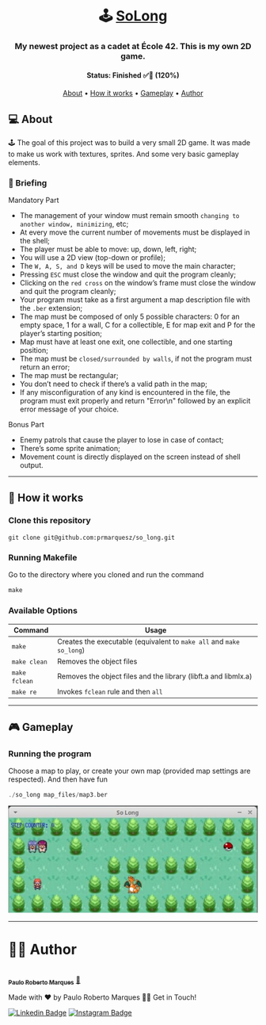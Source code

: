 
<h1 align="center"> 🕹 <a href="#"> SoLong </a></h1>
<h3 align="center">My newest project as a cadet at École 42. This is my own 
2D game.</h3>
<h4 align="center">
	<b>Status</b>: Finished ✅🚀 (120%)
</h4>
<p align="center">
	<a href="#About">About</a> •
	<a href="#How-it-works">How it works</a> • 
	<a href="#Gameplay">Gameplay</a> •
	<a href="#Author">Author</a>
</p>

## 💻 About <a name='About'></a>

🕹 The goal of this project was to build a very small 2D game. It was made to make us work with textures, sprites. And some very basic gameplay elements.

### 🎯 Briefing

Mandatory Part
* The management of your window must remain smooth `changing to another window, minimizing`, etc;
* At every move the current number of movements must be displayed in the shell;
* The player must be able to move: up, down, left, right;
* You will use a 2D view (top-down or profile);
* The `W, A, S, and D` keys will be used to move the main character;
* Pressing `ESC` must close the window and quit the program cleanly;
* Clicking on the `red cross` on the window’s frame must close the window and
quit the program cleanly;
* Your program must take as a first argument a map description file with the `.ber`
extension;
* The map must be composed of only 5 possible characters: 0 for an empty
space, 1 for a wall, C for a collectible, E for map exit and P for the player’s
starting position;
* Map must have at least one exit, one collectible, and one starting position;
* The map must be `closed/surrounded by walls`, if not the program must return
an error;
* The map must be rectangular;
* You don’t need to check if there’s a valid path in the map;
* If any misconfiguration of any kind is encountered in the file, the program
must exit properly and return "Error\n" followed by an explicit error message
of your choice.

Bonus Part			
* Enemy patrols that cause the player to lose in case of contact; 
* There’s some sprite animation;
* Movement count is directly displayed on the screen instead of shell output.

---

## 🚀 How it works <a name='How-it-works'></a>

### Clone this repository
```git
git clone git@github.com:prmarquesz/so_long.git
```
### Running Makefile
Go to the directory where you cloned and run the command
```Makefile
make
```
### Available Options
Command | Usage
------- | -----
`make` | Creates the executable (equivalent to `make all` and `make so_long`)
`make clean` | Removes the object files
`make fclean` | Removes the object files and the library (libft.a and libmlx.a)
`make re` | Invokes `fclean` rule and then `all`

---

## 🎮 Gameplay <a name='Gameplay'></a>

### Running the program
Choose a map to play, or create your own map (provided map settings are respected).
And then have fun
```c
./so_long map_files/map3.ber
```
![gameplay_image](Screenshot.jpg)

---

# 👨‍🚀 Author <a name='Author'></a>

<a href="#">
 <img style="border-radius: 50%;" src="https://avatars.githubusercontent.com/u/69995036?v=4" width="100px;" alt=""/>
 <br />
 <sub><b>Paulo Roberto Marques</b></sub></a> <a href="#" title="Cadet">🚀</a>


Made with ❤️ by Paulo Roberto Marques 👋🏽  Get in Touch!

[![Linkedin Badge](https://img.shields.io/badge/-Paulo-blue?style=flat-square&logo=Linkedin&logoColor=white&link=https://www.linkedin.com/in/prmarquesz/)](https://www.linkedin.com/in/prmarquesz/) 
[![Instagram Badge](https://img.shields.io/badge/-prmarquesz-red?style=flat-square&logo=Instagram&logoColor=white&link=https://www.instagram.com/prmarquesz/)](https://www.instagram.com/prmarquesz/)
